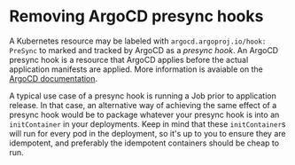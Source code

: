 # Removing ArgoCD presync hooks

A Kubernetes resource may be labeled with `argocd.argoproj.io/hook: PreSync` to marked and tracked by ArgoCD as a _presync hook_. An ArgoCD presync hook is a resource that ArgoCD applies before the actual application manifests are applied. More information is avaiable on the [ArgoCD documentation](https://argo-cd.readthedocs.io/en/stable/user-guide/resource_hooks/).

A typical use case of a presync hook is running a Job prior to application release. In that case, an alternative way of achieving the same effect of a presync hook would be to package whatever your presync hook is into an `initContainer` in your deployments. Keep in mind that these `initContainer`s will run for every pod in the deployment, so it's up to you to ensure they are idempotent, and preferably the idempotent containers should be cheap to run.
